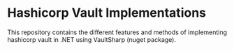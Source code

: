 # Hashicorp Vault Implementations

This repository contains the different features and methods of implementing hashicorp vault in .NET using VaultSharp (nuget package).
